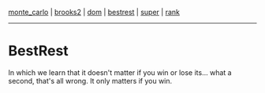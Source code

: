 [monte_carlo](monte_carlo.md) | [brooks2](brooks.md) | [dom](dom.md) | [bestrest](bestrest.md) | [super](super.md) | [rank](rank.md)

----

# BestRest

In which we learn that it doesn't matter
if you win or lose its... what a second,
that's all wrong. It only matters if you win.

